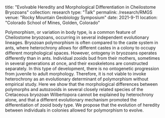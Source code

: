 title: "Evolvable Heredity and Morphological Differentiation in Cheilostome Bryozoans"
collection: research
type: "Talk"
permalink: /research/RMGS
venue: "Rocky Mountain Geobiology Symposium"
date: 2021-9-11
location: "Colorado School of Mines, Golden, Colorado"

Polymorphism, or variation in body type, is a common feature of Cheilostome bryozoans, occurring in several independent evolutionary lineages. 
Bryozoan polymorphism is often compared to the caste system in ants, where heterochrony allows for different castes in a colony to occupy 
different morphological spaces. However, ontogeny in bryozoans operates differently than in ants. Individual zooids bud from their mothers, 
sometimes in several generations at once, and their exoskeletons are constructed separately. In this type of development, there is no ontogenetic 
progression from juvenile to adult morphology. Therefore, it is not viable to invoke heterochrony as an evolutionary determinant of polymorphism 
without empirical study. Here we show that the morphological differences between polymorphs and autozooids in several closely related species of 
the Cretaceous bryozoan Wilbertopora cannot be explained by heterochrony alone, and that a different evolutionary mechanism promoted the 
differentiation of zooid body type. We propose that the evolution of heredity between individuals in colonies allowed for polymorphism to evolve.
